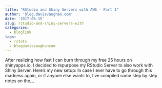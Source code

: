 ```yaml
---
title: "RStudio and Shiny Servers with AWS - Part 1"
author: 'blog.davisvaughan.com'
date: '2017-05-15'
slug: rstudio-and-shiny-servers-with
categories:
  - bloglink
tags:
  - rstats
  - blogdavisvaughancom
---
```


After realizing how fast I can burn through my free 25 hours on shinyapps.io, I decided to repurpose my RStudio Server to also work with Shiny Server. Here’s my new setup: In case I ever have to go through this madness again, or if anyone else wants to, I’ve compiled some step by step notes on the[... <i class="fas fa-external-link-alt"></i>](https://blog.davisvaughan.com/post/rstudio-shiny-aws-1/)

